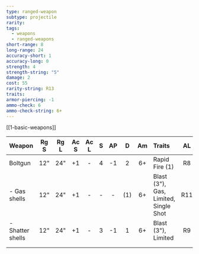```yaml
---
type: ranged-weapon
subtype: projectile
rarity: 
tags:
  - weapons
  - ranged-weapons
short-range: 8
long-range: 24
accuracy-short: 1
accuracy-long: 0
strength: 4
strength-string: "5"
damage: 2
cost: 55
rarity-string: R13
traits: 
armor-piercing: -1
ammo-check: 6
ammo-check-string: 6+
---
```


[[1-basic-weapons]]


| Weapon           | Rg S | Rg L | Ac S | Ac L |  S  | AP  |  D  | Am  | Traits                                                                                                                                                                                                                                          | AL  | Cost |
| :--------------- | :--: | :--: | :--: | :--: | :-: | :-: | :-: | :-: | :---------------------------------------------------------------------------------------------------------------------------------------------------------------------------------------------------------------------------------------------- | :-: | :--: |
| Boltgun          | 12"  | 24"  |  +1  |  -   |  4  | -1  |  2  | 6+  | <Tooltip type="traits" content="rapid-fire">Rapid Fire (1)</Tooltip>                                                                                                                                                                            | R8  |  55  |
| - Gas shells     | 12"  | 24"  |  +1  |  -   |  -  |  -  | (1) | 6+  | <Tooltip type="traits" content="blast">Blast (3")</Tooltip>, <Tooltip type="traits" content="gas">Gas</Tooltip>, <Tooltip type="traits" content="limited">Limited</Tooltip>, <Tooltip type="traits" content="single-shot">Single Shot</Tooltip> | R11 | +25  |
| - Shatter shells | 12"  | 24"  |  +1  |  -   |  3  | -1  |  1  | 6+  | <Tooltip type="traits" content="blast">Blast (3")</Tooltip>, <Tooltip type="traits" content="limited">Limited</Tooltip>                                                                                                                         | R9  | +15  |
|                  |      |      |      |      |     |     |     |     |                                                                                                                                                                                                                                                 |     |      |
|                  |      |      |      |      |     |     |     |     |                                                                                                                                                                                                                                                 |     |      |
